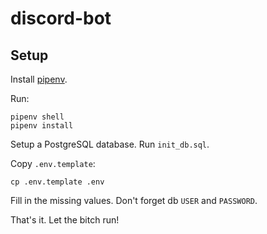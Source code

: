 # discord-bot

## Setup

Install [pipenv](https://pipenv.pypa.io/en/latest/install/).

Run:

```
pipenv shell
pipenv install
```

Setup a PostgreSQL database. Run `init_db.sql`.

Copy `.env.template`:

```
cp .env.template .env
```

Fill in the missing values. Don't forget db `USER` and `PASSWORD`.

That's it. Let the bitch run!
